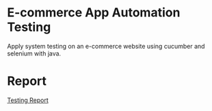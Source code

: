 # E-commerce App Automation Testing
Apply system testing on an e-commerce website using cucumber and selenium with java.


 
# Report
[Testing Report](https://raw.githack.com/We2Am-BaSsem/E-commerce-App-Automation-Testing/main/report/cucumber.html)
